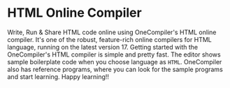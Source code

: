 # HTML Online Compiler

Write, Run & Share HTML code online using OneCompiler's HTML online compiler. It's one of the robust, feature-rich online compilers for HTML language, running on the latest version 17. Getting started with the OneCompiler's HTML compiler is simple and pretty fast. The editor shows sample boilerplate code when you choose language as `HTML`. OneCompiler also has reference programs, where you can look for the sample programs and start learning. Happy learning!!
